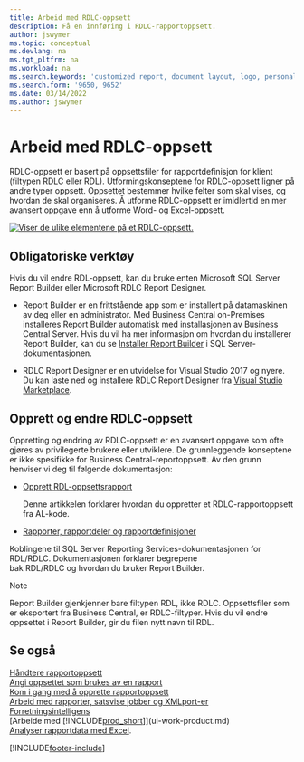 ```yaml
---
title: Arbeid med RDLC-oppsett
description: Få en innføring i RDLC-rapportoppsett.
author: jswymer
ms.topic: conceptual
ms.devlang: na
ms.tgt_pltfrm: na
ms.workload: na
ms.search.keywords: 'customized report, document layout, logo, personalize'
ms.search.form: '9650, 9652'
ms.date: 03/14/2022
ms.author: jswymer
---
```

# Arbeid med RDLC-oppsett

RDLC-oppsett er basert på oppsettsfiler for rapportdefinisjon for klient (filtypen RDLC eller RDL). Utformingskonseptene for RDLC-oppsett ligner på andre typer oppsett. Oppsettet bestemmer hvilke felter som skal vises, og hvordan de skal organiseres. Å utforme RDLC-oppsett er imidlertid en mer avansert oppgave enn å utforme Word- og Excel-oppsett.

[![Viser de ulike elementene på et RDLC-oppsett.](media/rdlc-layout.png)](media/rdlc-layout.png#lightbox)

## Obligatoriske verktøy

Hvis du vil endre RDL-oppsett, kan du bruke enten Microsoft SQL Server Report Builder eller Microsoft RDLC Report Designer.

- Report Builder er en frittstående app som er installert på datamaskinen av deg eller en administrator. Med Business Central on-Premises installeres Report Builder automatisk med installasjonen av Business Central Server. Hvis du vil ha mer informasjon om hvordan du installerer Report Builder, kan du se [Installer Report Builder](/sql/reporting-services/install-windows/install-report-builder) i SQL Server-dokumentasjonen.

- RDLC Report Designer er en utvidelse for Visual Studio 2017 og nyere. Du kan laste ned og installere RDLC Report Designer fra [Visual Studio Marketplace](https://marketplace.visualstudio.com/items?itemName=ProBITools.MicrosoftRdlcReportDesignerforVisualStudio-18001).

## Opprett og endre RDLC-oppsett

Oppretting og endring av RDLC-oppsett er en avansert oppgave som ofte gjøres av privilegerte brukere eller utviklere. De grunnleggende konseptene er ikke spesifikke for Business Central-reportoppsett. Av den grunn henviser vi deg til følgende dokumentasjon:

- [Opprett RDL-oppsettsrapport](/dynamics365/business-central/dev-itpro/developer/devenv-howto-rdl-report-layout)

    Denne artikkelen forklarer hvordan du oppretter et RDLC-rapportoppsett fra AL-kode.

- [Rapporter, rapportdeler og rapportdefinisjoner ](/sql/reporting-services/report-design/reports-report-parts-and-report-definitions-report-builder-and-ssrs?)

 Koblingene til SQL Server Reporting Services-dokumentasjonen for RDL/RDLC. Dokumentasjonen forklarer begrepene  
bak RDL/RDLC og hvordan du bruker Report Builder.

> [!NOTE]
> Report Builder gjenkjenner bare filtypen RDL, ikke RDLC. Oppsettsfiler som er eksportert fra Business Central, er RDLC-filtyper. Hvis du vil endre oppsettet i Report Builder, gir du filen nytt navn til RDL.

## Se også

[Håndtere rapportoppsett](ui-manage-report-layouts.md)  
[Angi oppsettet som brukes av en rapport](ui-set-report-layout.md)  
[Kom i gang med å opprette rapportoppsett](ui-get-started-layouts.md)  
[Arbeid med rapporter, satsvise jobber og XMLport-er](ui-work-report.md)  
[Forretningsintelligens](bi.md)  
[Arbeide med [!INCLUDE[prod_short](includes/prod_short.md)]](ui-work-product.md)  
[Analyser rapportdata med Excel](report-analyze-excel.md).

[!INCLUDE[footer-include](includes/footer-banner.md)]
